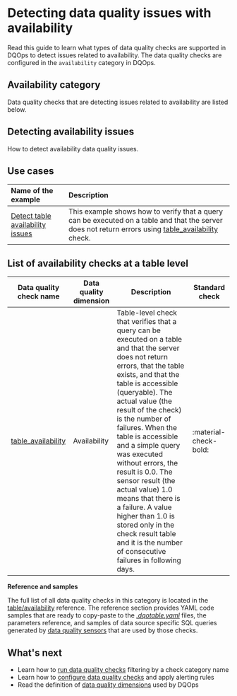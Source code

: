 # Detecting data quality issues with availability
Read this guide to learn what types of data quality checks are supported in DQOps to detect issues related to availability.
The data quality checks are configured in the `availability` category in DQOps.

## Availability category
Data quality checks that are detecting issues related to availability are listed below.

## Detecting availability issues
How to detect availability data quality issues.

## Use cases
| **Name of the example**                                                                                  | **Description**                                                                                                                                                                                              |
|:---------------------------------------------------------------------------------------------------------|:-------------------------------------------------------------------------------------------------------------------------------------------------------------------------------------------------------------|
| [Detect table availability issues](../../examples/data-availability/detect-table-availability-issues.md) | This example shows how to verify that a query can be executed on a table and that the server does not return errors using [table_availability](../../checks/table/availability/table-availability.md) check. |

## List of availability checks at a table level
| Data quality check name | Data quality dimension | Description | Standard check |
|-------------------------|------------------------|-------------|-------|
|[table_availability](../../checks/table/availability/table-availability.md)|Availability|Table-level check that verifies that a query can be executed on a table and that the server does not return errors, that the table exists, and that the table is accessible (queryable). The actual value (the result of the check) is the number of failures. When the table is accessible and a simple query was executed without errors, the result is 0.0. The sensor result (the actual value) 1.0 means that there is a failure. A value higher than 1.0 is stored only in the check result table and it is the number of consecutive failures in following days.|:material-check-bold:|


**Reference and samples**

The full list of all data quality checks in this category is located in the [table/availability](../../checks/table/availability/index.md) reference.
The reference section provides YAML code samples that are ready to copy-paste to the [*.dqotable.yaml*](../../reference/yaml/TableYaml.md) files,
the parameters reference, and samples of data source specific SQL queries generated by [data quality sensors](../definition-of-data-quality-sensors.md)
that are used by those checks.


## What's next
- Learn how to [run data quality checks](../running-data-quality-checks.md#targeting-a-category-of-checks) filtering by a check category name
- Learn how to [configure data quality checks](../configuring-data-quality-checks-and-rules.md) and apply alerting rules
- Read the definition of [data quality dimensions](../data-quality-dimensions.md) used by DQOps
